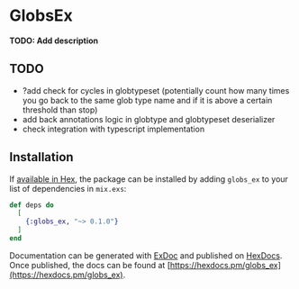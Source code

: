 # GlobsEx

**TODO: Add description**

## TODO
- ?add check for cycles in globtypeset (potentially count how many times you go back to the same glob type name and if it is above a certain threshold than stop)
- add back annotations logic in globtype and globtypeset deserializer
- check integration with typescript implementation

## Installation

If [available in Hex](https://hex.pm/docs/publish), the package can be installed
by adding `globs_ex` to your list of dependencies in `mix.exs`:

```elixir
def deps do
  [
    {:globs_ex, "~> 0.1.0"}
  ]
end
```

Documentation can be generated with [ExDoc](https://github.com/elixir-lang/ex_doc)
and published on [HexDocs](https://hexdocs.pm). Once published, the docs can
be found at [https://hexdocs.pm/globs_ex](https://hexdocs.pm/globs_ex).

